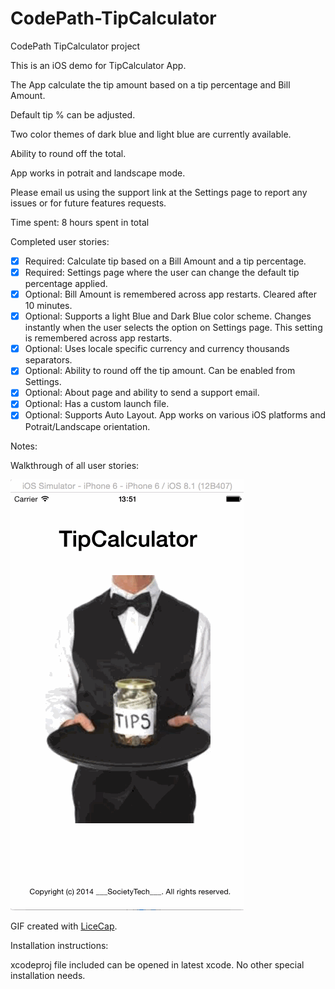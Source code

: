 CodePath-TipCalculator
======================

CodePath TipCalculator project

This is an iOS demo for TipCalculator App. 

The App calculate the tip amount based on a tip percentage and Bill Amount. 

Default tip % can be adjusted. 

Two color themes of dark blue and light blue are currently available.

Ability to round off the total. 

App works in potrait and landscape mode. 


Please email us using the support link at the Settings page to report any issues or for future features requests.  

Time spent: 8 hours spent in total

Completed user stories:

* [x] Required: Calculate tip based on a Bill Amount and a tip percentage. 
* [x] Required: Settings page where the user can change the default tip percentage applied.
* [x] Optional: Bill Amount is remembered across app restarts. Cleared after 10 minutes. 
* [x] Optional: Supports a light Blue and Dark Blue color scheme. Changes instantly when the user selects the option on Settings page. This setting is remembered across app restarts. 
* [x] Optional: Uses locale specific currency and currency thousands separators.
* [x] Optional: Ability to round off the tip amount. Can be enabled from Settings.
* [x] Optional: About page and ability to send a support email.
* [x] Optional: Has a custom launch file. 
* [x] Optional: Supports Auto Layout. App works on various iOS platforms and Potrait/Landscape orientation. 

Notes:

Walkthrough of all user stories:

![Video Walkthrough](TipCalculatorDemoDhanu.gif)

GIF created with [LiceCap](http://www.cockos.com/licecap/).

Installation instructions: 

xcodeproj file included can be opened in latest xcode. No other special installation needs.  
